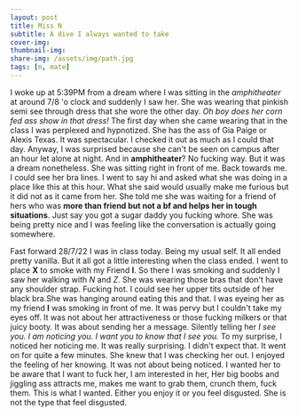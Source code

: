 ```yaml
---
layout: post
title: Miss N
subtitle: A dive I always wanted to take
cover-img:
thumbnail-img:
share-img: /assets/img/path.jpg
tags: [n, mate]
---
```


I woke up at 5:39PM from a dream where I was sitting in the *amphitheater* at around 7/8 'o clock and suddenly I saw her. She was wearing that pinkish semi see through dress that she wore the other day. *Oh boy does her corn fed ass show in that dress!* The first day when she came wearing that in the class I was perplexed and hypnotized. She has the ass of Gia Paige or Alexis Texas. It was spectacular. I checked it out as much as I could that day. Anyway, I was surprised because she can't be seen on campus after an hour let alone at night. And in **amphitheater**? No fucking way. But it was a dream nonetheless. She was sitting right in front of me. Back towards me. I could see her bra lines. I went to say hi and asked what she was doing in a place like this at this hour. What she said would usually make me furious but it did not as it came from her. She told me she was waiting for a friend of hers who was **more than friend but not a bf and helps her in tough situations**. Just say you got a sugar daddy you fucking whore. She was being pretty nice and I was feeling like the conversation is actually going somewhere.

Fast forward 28/7/22
I was in class today. Being my usual self. It all ended pretty vanilla. But it all got a little interesting when the class ended. I went to place **X** to smoke with my Friend **I**. So there I was smoking and suddenly I saw her walking with *N* and *Z*. She was wearing those bras that don't have any shoulder strap. Fucking hot. I could see her upper tits outside of her black bra.She was hanging around eating this and that. I was eyeing her as my friend **I** was smoking in front of me. It was pervy but I couldn't take my eyes off. It was not about her attractiveness or those fucking milkers or that juicy booty. It was about sending her a message. Silently telling her *I see you. I am noticing you. I want you to know that I see you.* To my surprise, I noticed her noticing me. It was really surprising. I didn't expect that. It went on for quite a few minutes. She knew that I was checking her out. I enjoyed the feeling of her knowing. It was not about being noticed. I wanted her to be aware that I want to fuck her, I am interested in her, Her big boobs and jiggling ass attracts me, makes me want to grab them, crunch them, fuck them. This is what I wanted. Either you enjoy it or you feel disgusted. She is not the type that feel disgusted.
